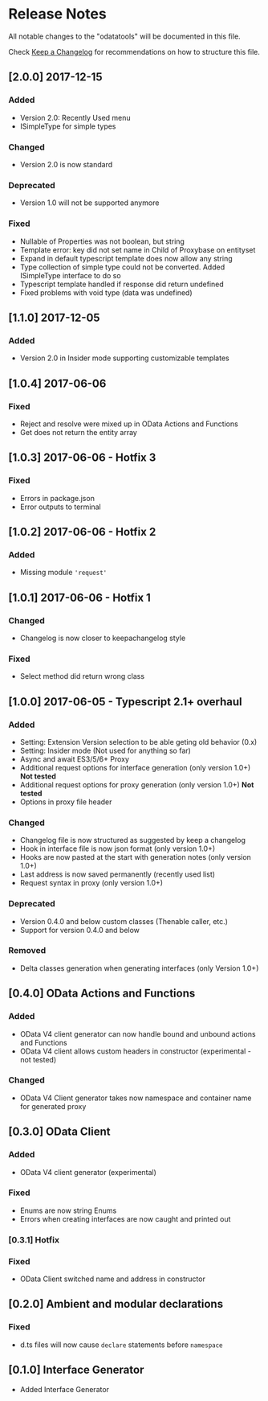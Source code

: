 # Release Notes

All notable changes to the "odatatools" will be documented in this file.

Check [Keep a Changelog](http://keepachangelog.com/) for recommendations on how to structure this file.

## [2.0.0] 2017-12-15

### Added

* Version 2.0: Recently Used menu
* ISimpleType for simple types

### Changed

* Version 2.0 is now standard

### Deprecated

* Version 1.0 will not be supported anymore

### Fixed

* Nullable of Properties was not boolean, but string
* Template error: key did not set name in Child of Proxybase on entityset
* Expand in default typescript template does now allow any string
* Type collection of simple type could not be converted. Added ISimpleType interface to do so
* Typescript template handled if response did return undefined
* Fixed problems with void type (data was undefined)

## [1.1.0] 2017-12-05

### Added

* Version 2.0 in Insider mode supporting customizable templates

## [1.0.4] 2017-06-06

### Fixed

* Reject and resolve were mixed up in OData Actions and Functions
* Get does not return the entity array

## [1.0.3] 2017-06-06 - Hotfix 3

### Fixed

* Errors in package.json
* Error outputs to terminal

## [1.0.2] 2017-06-06 - Hotfix 2

### Added

* Missing module `'request'`

## [1.0.1] 2017-06-06 - Hotfix 1

### Changed

* Changelog is now closer to keepachangelog style

### Fixed

* Select method did return wrong class

## [1.0.0] 2017-06-05 - Typescript 2.1+ overhaul

### Added

* Setting: Extension Version selection to be able geting old behavior (0.x)
* Setting: Insider mode (Not used for anything so far)
* Async and await ES3/5/6+ Proxy
* Additional request options for interface generation (only version 1.0+) **Not tested**
* Additional request options for proxy generation (only version 1.0+) **Not tested**
* Options in proxy file header

### Changed

* Changelog file is now structured as suggested by keep a changelog
* Hook in interface file is now json format (only version 1.0+)
* Hooks are now pasted at the start with generation notes (only version 1.0+)
* Last address is now saved permanently (recently used list)
* Request syntax in proxy (only version 1.0+)

### Deprecated

* Version 0.4.0 and below custom classes (Thenable caller, etc.)
* Support for version 0.4.0 and below

### Removed

* Delta classes generation when generating interfaces (only Version 1.0+)

## [0.4.0] OData Actions and Functions

### Added

* OData V4 client generator can now handle bound and unbound actions and Functions
* OData V4 client allows custom headers in constructor (experimental - not tested)

### Changed

* OData V4 Client generator takes now namespace and container name for generated proxy

## [0.3.0] OData Client

### Added

* OData V4 client generator (experimental)

### Fixed

* Enums are now string Enums
* Errors when creating interfaces are now caught and printed out

### [0.3.1] Hotfix

### Fixed

* OData Client switched name and address in constructor

## [0.2.0] Ambient and modular declarations

### Fixed

* d.ts files will now cause `declare` statements before `namespace`

## [0.1.0] Interface Generator

* Added Interface Generator